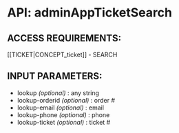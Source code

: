 # API: adminAppTicketSearch


## ACCESS REQUIREMENTS: ##
[[TICKET|CONCEPT_ticket]] - SEARCH




## INPUT PARAMETERS: ##
  * lookup _(optional)_ : any string
  * lookup-orderid _(optional)_ : order #
  * lookup-email _(optional)_ : email
  * lookup-phone _(optional)_ : phone
  * lookup-ticket _(optional)_ : ticket #
